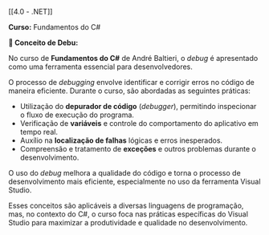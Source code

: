 
[[4.0 - .NET]]

**Curso:** Fundamentos do C# 

**📖 Conceito de Debu:**  

No curso de **Fundamentos do C#** de André Baltieri, o *debug* é apresentado como uma ferramenta essencial para desenvolvedores. 

O processo de *debugging* envolve identificar e corrigir erros no código de maneira eficiente. Durante o curso, são abordadas as seguintes práticas:

- Utilização do **depurador de código** (*debugger*), permitindo inspecionar o fluxo de execução do programa.
- Verificação de **variáveis** e controle do comportamento do aplicativo em tempo real.
- Auxílio na **localização de falhas** lógicas e erros inesperados.
- Compreensão e tratamento de **exceções** e outros problemas durante o desenvolvimento.

O uso do *debug* melhora a qualidade do código e torna o processo de desenvolvimento mais eficiente, especialmente no uso da ferramenta Visual Studio.

Esses conceitos são aplicáveis a diversas linguagens de programação, mas, no contexto do C#, o curso foca nas práticas específicas do Visual Studio para maximizar a produtividade e qualidade no desenvolvimento.

